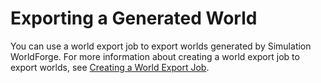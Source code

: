 # Exporting a Generated World<a name="worlds-managing-generated-worlds-exporting"></a>

You can use a world export job to export worlds generated by Simulation WorldForge\. For more information about creating a world export job to export worlds, see [Creating a World Export Job](worlds-managing-export-jobs-create.md)\. 